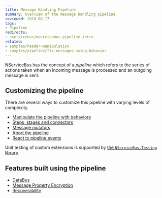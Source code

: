 ```yaml
---
title: Message Handling Pipeline
summary: Overview of the message handling pipeline
reviewed: 2018-08-17
tags:
- Pipeline
redirects:
- nservicebus/nservicebus-pipeline-intro
related:
- samples/header-manipulation
- samples/pipeline/fix-messages-using-behavior
---
```


NServiceBus has the concept of a _pipeline_ which refers to the series of actions taken when an incoming message is processed and an outgoing message is sent.

## Customizing the pipeline

There are several ways to customize this pipeline with varying levels of complexity.

* [Manipulate the pipeline with behaviors](/nservicebus/pipeline/manipulate-with-behaviors.md)
* [Steps, stages and connectors](/nservicebus/pipeline/steps-stages-connectors.md)
* [Message mutators](/nservicebus/pipeline/message-mutators.md)
* [Abort the pipeline](/nservicebus/pipeline/aborting.md)
* [React to pipeline events](/nservicebus/pipeline/events.md)

 Unit testing of custom extensions is supported by [the `NServiceBus.Testing` library](/nservicebus/testing/#testing-a-behavior).

## Features built using the pipeline

* [DataBus](/nservicebus/messaging/databus/)
* [Message Property Encryption](/nservicebus/security/property-encryption.md)
* [Recoverability](/nservicebus/recoverability/)
